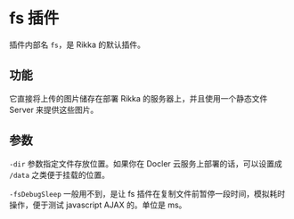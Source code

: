 # fs 插件

插件内部名 `fs`，是 Rikka 的默认插件。

## 功能

它直接将上传的图片储存在部署 Rikka 的服务器上，并且使用一个静态文件 Server 来提供这些图片。

## 参数

`-dir` 参数指定文件存放位置。如果你在 Docler 云服务上部署的话，可以设置成 `/data` 之类便于挂载的位置。

`-fsDebugSleep` 一般用不到，是让 fs 插件在复制文件前暂停一段时间，模拟耗时操作，便于测试 javascript AJAX 的。单位是 ms。
